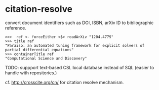 citation-resolve
================

convert document identifiers such as DOI, ISBN, arXiv ID to bibliographic reference.

```
>>>  ref <- forceEither <$> readArXiv "1204.4779"
>>> title ref
"Paraiso: an automated tuning framework for explicit solvers of partial differential equations"
>>> containerTitle ref
"Computational Science and Discovery"
```

TODO: suppport text-based CSL local database instead of SQL (easier to handle with repositories.)


cf. http://crosscite.org/cn/ for citation resolve mechanism.
